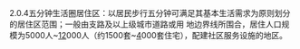 2.0.4五分钟生活圈居住区：以居民步行五分钟可满足其基本生活需求为原则划分的居住区范围；一般由支路及以上级城市道路或用
地边界线所围合，居住人口规模为5000人~[12](12.md)000人（约1500套~[4](4.md)000套住宅），配建社区服务设施的地区。